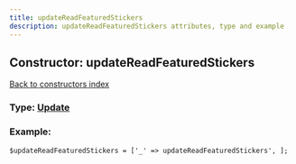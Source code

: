 ```yaml
---
title: updateReadFeaturedStickers
description: updateReadFeaturedStickers attributes, type and example
---
```

## Constructor: updateReadFeaturedStickers  
[Back to constructors index](index.md)






### Type: [Update](../types/Update.md)


### Example:

```
$updateReadFeaturedStickers = ['_' => updateReadFeaturedStickers', ];
```